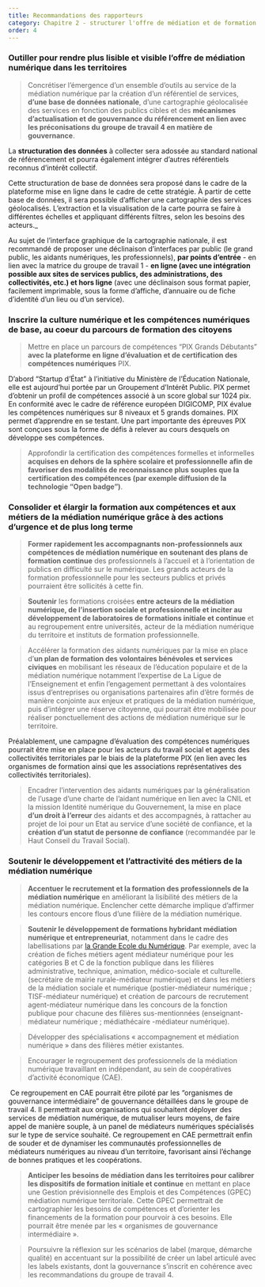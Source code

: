 ```yaml
---
title: Recommandations des rapporteurs
category: Chapitre 2 - structurer l'offre de médiation et de formation au numérique
order: 4
---
```


### Outiller pour rendre plus lisible et visible l’offre de m&eacute;diation num&eacute;rique dans les territoires

> Concr&eacute;tiser l’&eacute;mergence d’un ensemble d’outils au service de la m&eacute;diation num&eacute;rique par la cr&eacute;ation d’un r&eacute;f&eacute;rentiel de services, **d’une base de donn&eacute;es nationale**, d’une cartographie g&eacute;olocalis&eacute;e des services en fonction des publics cibles et des **m&eacute;canismes d’actualisation et de gouvernance du r&eacute;f&eacute;rencement en lien avec les pr&eacute;conisations du groupe de travail 4 en mati&egrave;re de gouvernance**.

La **structuration des donn&eacute;es** &agrave; collecter sera adoss&eacute;e au standard national de r&eacute;f&eacute;rencement et pourra &eacute;galement int&eacute;grer d’autres r&eacute;f&eacute;rentiels reconnus d’int&eacute;r&ecirc;t collectif.

Cette structuration de base de donn&eacute;es sera propos&eacute; dans le cadre de la plateforme mise en ligne dans le cadre de cette strat&eacute;gie. &Agrave; partir de cette base de donn&eacute;es, il sera possible d’afficher une cartographie des services g&eacute;olocalis&eacute;s. L’extraction et la visualisation de la carte pourra se faire &agrave; diff&eacute;rentes &eacute;chelles et appliquant diff&eacute;rents filtres, selon les besoins des acteurs.\_

Au sujet de l’interface graphique de la cartographie nationale, il est recommand&eacute; de proposer une d&eacute;clinaison d’interfaces par public (le grand public, les aidants num&eacute;riques, les professionnels), **par points d’entr&eacute;e** - en lien avec la matrice du groupe de travail 1 - **en ligne (avec une int&eacute;gration possible aux sites de services publics, des administrations, des collectivit&eacute;s, etc.) et hors ligne** (avec une d&eacute;clinaison sous format papier, facilement imprimable, sous la forme d’affiche, d’annuaire ou de fiche d’identit&eacute; d’un lieu ou d’un service).

### Inscrire la culture num&eacute;rique et les comp&eacute;tences num&eacute;riques de base, au coeur du parcours de formation des citoyens

> Mettre en place un parcours de comp&eacute;tences “PIX Grands D&eacute;butants” **avec la** **plateforme en ligne d’&eacute;valuation et de certification des comp&eacute;tences num&eacute;riques** PIX.

D’abord “Startup d’&Eacute;tat” &agrave; l’initiative du Minist&egrave;re de l’&Eacute;ducation Nationale, elle est aujourd’hui port&eacute;e par un Groupement d’Int&eacute;r&ecirc;t Public. PIX permet d’obtenir un profil de comp&eacute;tences associ&eacute; &agrave; un score global sur 1024 pix. En conformit&eacute; avec le cadre de r&eacute;f&eacute;rence europ&eacute;en DIGICOMP, PIX &eacute;value les comp&eacute;tences num&eacute;riques sur 8 niveaux et 5 grands domaines. PIX permet d’apprendre en se testant. Une part importante des &eacute;preuves PIX sont con&ccedil;ues sous la forme de d&eacute;fis &agrave; relever au cours desquels on d&eacute;veloppe ses comp&eacute;tences.

> Approfondir la certification des comp&eacute;tences formelles et informelles **acquises en dehors de la sph&egrave;re scolaire et professionnelle** **afin de favoriser des modalit&eacute;s de reconnaissance plus souples que la certification des comp&eacute;tences (par exemple diffusion de la technologie “Open badge”)**.

### Consolider et &eacute;largir la formation aux comp&eacute;tences et aux m&eacute;tiers de la m&eacute;diation num&eacute;rique gr&acirc;ce &agrave; des actions d’urgence et de plus long terme

> **Former rapidement les accompagnants non-professionnels aux comp&eacute;tences de m&eacute;diation num&eacute;rique en soutenant des plans de formation continue** des professionnels &agrave; l’accueil et &agrave; l’orientation de publics en difficult&eacute; sur le num&eacute;rique. Les grands acteurs de la formation professionnelle pour les secteurs publics et priv&eacute;s pourraient &ecirc;tre sollicit&eacute;s &agrave; cette fin.

> **Soutenir** les formations crois&eacute;es **entre acteurs de la m&eacute;diation num&eacute;rique, de l’insertion sociale et professionnelle et inciter au d&eacute;veloppement de laboratoires de formations initiale et continue** et au regroupement entre universit&eacute;s, acteur de la m&eacute;diation num&eacute;rique du territoire et instituts de formation professionnelle.

> Acc&eacute;l&eacute;rer la formation des aidants num&eacute;riques par la mise en place d’**un plan de formation des volontaires b&eacute;n&eacute;voles et services civiques** en mobilisant les r&eacute;seaux de l’&eacute;ducation populaire et de la m&eacute;diation num&eacute;rique notamment l’expertise de La Ligue de l’Enseignement et enfin l’engagement permettant &agrave; des volontaires issus d’entreprises ou organisations partenaires afin d’&ecirc;tre form&eacute;s de mani&egrave;re conjointe aux enjeux et pratiques de la m&eacute;diation num&eacute;rique, puis d’int&eacute;grer une r&eacute;serve citoyenne, qui pourrait &ecirc;tre mobilis&eacute;e pour r&eacute;aliser ponctuellement des actions de m&eacute;diation num&eacute;rique sur le territoire.

Pr&eacute;alablement, une campagne d’&eacute;valuation des comp&eacute;tences num&eacute;riques pourrait &ecirc;tre mise en place pour les acteurs du travail social et agents des collectivit&eacute;s territoriales par le biais de la plateforme PIX (en lien avec les organismes de formation ainsi que les associations repr&eacute;sentatives des collectivit&eacute;s territoriales).

> Encadrer l’intervention des aidants num&eacute;riques par la g&eacute;n&eacute;ralisation de l’usage d’une charte de l’aidant num&eacute;rique en lien avec la CNIL et la mission Identit&eacute; num&eacute;rique du Gouvernement, la mise en place **d’un droit &agrave; l’erreur** des aidants et des accompagn&eacute;s, &agrave; rattacher au projet de loi pour un Etat au service d’une soci&eacute;t&eacute; de confiance, et la **cr&eacute;ation d’un statut de personne de confiance** (recommand&eacute;e par le Haut Conseil du Travail Social).

### Soutenir le d&eacute;veloppement et l’attractivit&eacute; des m&eacute;tiers de la m&eacute;diation num&eacute;rique

> **Accentuer le recrutement et la formation des professionnels de la m&eacute;diation num&eacute;rique** en am&eacute;liorant la lisibilit&eacute; des m&eacute;tiers de la m&eacute;diation num&eacute;rique. Enclencher cette d&eacute;marche implique d’affirmer les contours encore flous d’une fili&egrave;re de la m&eacute;diation num&eacute;rique.

> **Soutenir le d&eacute;veloppement de formations hybridant m&eacute;diation num&eacute;rique et entrepreneuriat**, notamment dans le cadre des labellisations par [la Grande Ecole du Num&eacute;rique](https://www.grandeecolenumerique.fr). Par exemple, avec la cr&eacute;ation de fiches m&eacute;tiers agent m&eacute;diateur num&eacute;rique pour les cat&eacute;gories B et C de la fonction publique dans les fili&egrave;res administrative, technique, animation, m&eacute;dico-sociale et culturelle. (secr&eacute;taire de mairie rurale-m&eacute;diateur num&eacute;rique) et dans les m&eacute;tiers de la m&eacute;diation sociale et num&eacute;rique (postier-m&eacute;diateur num&eacute;rique ; TISF-m&eacute;diateur num&eacute;rique) et cr&eacute;ation de parcours de recrutement agent-m&eacute;diateur num&eacute;rique dans les concours de la fonction publique pour chacune des fili&egrave;res sus-mentionn&eacute;es (enseignant-m&eacute;diateur num&eacute;rique ; m&eacute;diath&eacute;caire -m&eacute;diateur num&eacute;rique).

> D&eacute;velopper des sp&eacute;cialisations &laquo; accompagnement et m&eacute;diation num&eacute;rique &raquo; dans des fili&egrave;res m&eacute;tier existantes.

> Encourager le regroupement des professionnels de la m&eacute;diation num&eacute;rique travaillant en ind&eacute;pendant, au sein de coop&eacute;ratives d’activit&eacute; &eacute;conomique (CAE).

&nbsp;Ce regroupement en CAE pourrait &ecirc;tre pilot&eacute; par les “organismes de gouvernance interm&eacute;diaire” de gouvernance d&eacute;taill&eacute;es dans le groupe de travail 4. Il permettrait aux organisations qui souhaitent d&eacute;ployer des services de m&eacute;diation num&eacute;rique, de mutualiser leurs moyens, de faire appel de mani&egrave;re souple, &agrave; un panel de m&eacute;diateurs num&eacute;riques sp&eacute;cialis&eacute;s sur le type de service souhait&eacute;. Ce regroupement en CAE permettrait enfin de souder et de dynamiser les communaut&eacute;s professionnelles de m&eacute;diateurs num&eacute;riques au niveau d’un territoire, favorisant ainsi l’&eacute;change de bonnes pratiques et les coop&eacute;rations.

> **Anticiper les besoins de m&eacute;diation dans les territoires pour calibrer les dispositifs de formation initiale et continue** en mettant en place une Gestion pr&eacute;visionnelle des Emplois et des Comp&eacute;tences (GPEC) m&eacute;diation num&eacute;rique territoriale. Cette GPEC permettrait de cartographier les besoins de comp&eacute;tences et d’orienter les financements de la formation pour pourvoir &agrave; ces besoins. Elle pourrait &ecirc;tre men&eacute;e par les &laquo; organismes de gouvernance interm&eacute;diaire &raquo;.

> Poursuivre la r&eacute;flexion sur les sc&eacute;narios de label (marque, d&eacute;marche qualit&eacute;) en accentuant sur la possibilit&eacute; de cr&eacute;er un label articul&eacute; avec les labels existants, dont la gouvernance s’inscrit en coh&eacute;rence avec les recommandations du groupe de travail 4.